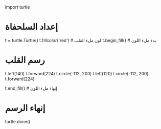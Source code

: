 import turtle

# إعداد السلحفاة
t = turtle.Turtle()
t.fillcolor('red')  # لون ملء القلب
t.begin_fill()  # بدء ملء اللون

# رسم القلب
t.left(140)
t.forward(224)
t.circle(-112, 200)
t.left(120)
t.circle(-112, 200)
t.forward(224)

t.end_fill()  # إنهاء ملء اللون

# إنهاء الرسم
turtle.done()
